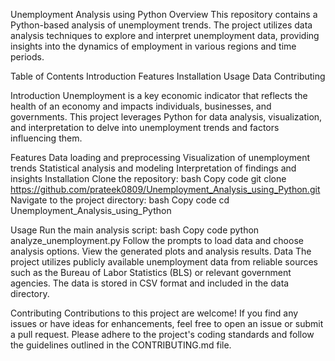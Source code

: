 Unemployment Analysis using Python
Overview
This repository contains a Python-based analysis of unemployment trends. The project utilizes data analysis techniques to explore and interpret unemployment data, providing insights into the dynamics of employment in various regions and time periods.

Table of Contents
Introduction
Features
Installation
Usage
Data
Contributing

Introduction
Unemployment is a key economic indicator that reflects the health of an economy and impacts individuals, businesses, and governments. This project leverages Python for data analysis, visualization, and interpretation to delve into unemployment trends and factors influencing them.

Features
Data loading and preprocessing
Visualization of unemployment trends
Statistical analysis and modeling
Interpretation of findings and insights
Installation
Clone the repository:
bash
Copy code
git clone https://github.com/prateek0809/Unemployment_Analysis_using_Python.git
Navigate to the project directory:
bash
Copy code
cd Unemployment_Analysis_using_Python

Usage
Run the main analysis script:
bash
Copy code
python analyze_unemployment.py
Follow the prompts to load data and choose analysis options.
View the generated plots and analysis results.
Data
The project utilizes publicly available unemployment data from reliable sources such as the Bureau of Labor Statistics (BLS) or relevant government agencies. The data is stored in CSV format and included in the data directory.

Contributing
Contributions to this project are welcome! If you find any issues or have ideas for enhancements, feel free to open an issue or submit a pull request. Please adhere to the project's coding standards and follow the guidelines outlined in the CONTRIBUTING.md file.
